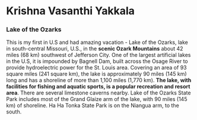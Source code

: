 # Krishna Vasanthi Yakkala
### Lake of the Ozarks
This is my first in U.S and had amazing vacation - Lake of the Ozarks, lake in south-central Missouri, U.S., in the **scenic Ozark Mountains** about 42 miles (68 km) southwest of Jefferson City. One of the largest artificial lakes in the U.S, it is impounded by Bagnell Dam, built across the Osage River to provide hydroelectric power for the St. Louis area. Covering an area of 93 square miles (241 square km), the lake is approximately 90 miles (145 km) long and has a shoreline of more than 1,100 miles (1,770 km). **The lake, with facilities for fishing and aquatic sports, is a popular recreation and resort area**. There are several limestone caverns nearby. Lake of the Ozarks State Park includes most of the Grand Glaize arm of the lake, with 90 miles (145 km) of shoreline. Ha Ha Tonka State Park is on the Niangua arm, to the south.

